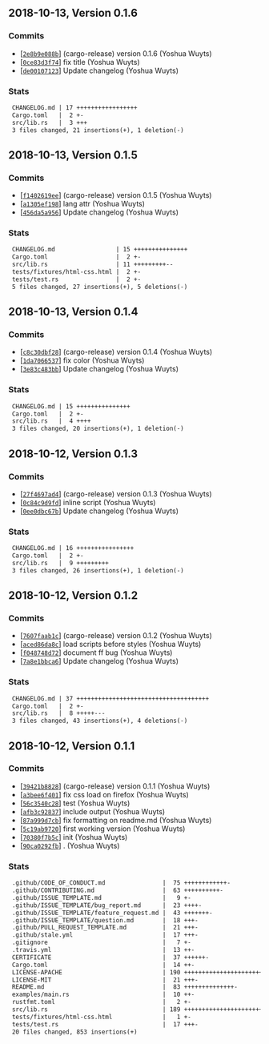 ## 2018-10-13, Version 0.1.6
### Commits
- [[`2e8b9e088b`](https://github.com/chooxide/html-index/commit/2e8b9e088bd14bed1d585e5c213c4b11d3c4b875)] (cargo-release) version 0.1.6 (Yoshua Wuyts)
- [[`0ce83d3f74`](https://github.com/chooxide/html-index/commit/0ce83d3f74f887294fcd7704249a1ad289d666e4)] fix title (Yoshua Wuyts)
- [[`de00107123`](https://github.com/chooxide/html-index/commit/de00107123b85b35be93b1f202b7d5b975b89b18)] Update changelog (Yoshua Wuyts)

### Stats
```diff
 CHANGELOG.md | 17 +++++++++++++++++
 Cargo.toml   |  2 +-
 src/lib.rs   |  3 +++
 3 files changed, 21 insertions(+), 1 deletion(-)
```


## 2018-10-13, Version 0.1.5
### Commits
- [[`f1402619ee`](https://github.com/chooxide/html-index/commit/f1402619ee78c87b3290d0d7ca818d3c2978cc4f)] (cargo-release) version 0.1.5 (Yoshua Wuyts)
- [[`a1305ef198`](https://github.com/chooxide/html-index/commit/a1305ef198cb99828b4e2cce1840d3da42a642ab)] lang attr (Yoshua Wuyts)
- [[`456da5a956`](https://github.com/chooxide/html-index/commit/456da5a9567ed209b1e3bf228867b55a2548cadd)] Update changelog (Yoshua Wuyts)

### Stats
```diff
 CHANGELOG.md                 | 15 +++++++++++++++
 Cargo.toml                   |  2 +-
 src/lib.rs                   | 11 +++++++++--
 tests/fixtures/html-css.html |  2 +-
 tests/test.rs                |  2 +-
 5 files changed, 27 insertions(+), 5 deletions(-)
```


## 2018-10-13, Version 0.1.4
### Commits
- [[`c8c30dbf28`](https://github.com/chooxide/html-index/commit/c8c30dbf28fa0de7becc0f07c701cdc9c9db03ff)] (cargo-release) version 0.1.4 (Yoshua Wuyts)
- [[`1da7066537`](https://github.com/chooxide/html-index/commit/1da70665379516e17ce0799f6072c791b23a4325)] fix color (Yoshua Wuyts)
- [[`3e83c483bb`](https://github.com/chooxide/html-index/commit/3e83c483bbfb1e184334ace1e7abd5d9a0f9a920)] Update changelog (Yoshua Wuyts)

### Stats
```diff
 CHANGELOG.md | 15 +++++++++++++++
 Cargo.toml   |  2 +-
 src/lib.rs   |  4 ++++
 3 files changed, 20 insertions(+), 1 deletion(-)
```


## 2018-10-12, Version 0.1.3
### Commits
- [[`27f4697ad4`](https://github.com/chooxide/html-index/commit/27f4697ad4c72ecb5245ffcd065e2979794183de)] (cargo-release) version 0.1.3 (Yoshua Wuyts)
- [[`0c84c9d9fd`](https://github.com/chooxide/html-index/commit/0c84c9d9fdcd03c01998e62075f335548919fb87)] inline script (Yoshua Wuyts)
- [[`0ee0dbc67b`](https://github.com/chooxide/html-index/commit/0ee0dbc67b9bc5a8e01382ba556d708aa68180b4)] Update changelog (Yoshua Wuyts)

### Stats
```diff
 CHANGELOG.md | 16 ++++++++++++++++
 Cargo.toml   |  2 +-
 src/lib.rs   |  9 +++++++++
 3 files changed, 26 insertions(+), 1 deletion(-)
```


## 2018-10-12, Version 0.1.2
### Commits
- [[`7607faab1c`](https://github.com/chooxide/html-index/commit/7607faab1c7753e4fbdae1d807c00cb5bd39f15e)] (cargo-release) version 0.1.2 (Yoshua Wuyts)
- [[`aced86da8c`](https://github.com/chooxide/html-index/commit/aced86da8c4db3ea52134180e02999ae9aa762f6)] load scripts before styles (Yoshua Wuyts)
- [[`f048748d72`](https://github.com/chooxide/html-index/commit/f048748d7229c1f105dce982ca43bb8e8415aca3)] document ff bug (Yoshua Wuyts)
- [[`7a8e1bbca6`](https://github.com/chooxide/html-index/commit/7a8e1bbca6f24826fb33ced69dc016189662babd)] Update changelog (Yoshua Wuyts)

### Stats
```diff
 CHANGELOG.md | 37 +++++++++++++++++++++++++++++++++++++
 Cargo.toml   |  2 +-
 src/lib.rs   |  8 +++++---
 3 files changed, 43 insertions(+), 4 deletions(-)
```


## 2018-10-12, Version 0.1.1
### Commits
- [[`39421b8828`](https://github.com/chooxide/html-index/commit/39421b8828266d68050cf7eb1ee2e905976fbee8)] (cargo-release) version 0.1.1 (Yoshua Wuyts)
- [[`a3bee6f401`](https://github.com/chooxide/html-index/commit/a3bee6f401ac51ab4262ed4e3758780e75ce11d5)] fix css load on firefox (Yoshua Wuyts)
- [[`56c3540c28`](https://github.com/chooxide/html-index/commit/56c3540c283a2edeffad88bd6d7bedeba80890ee)] test (Yoshua Wuyts)
- [[`afb3c92837`](https://github.com/chooxide/html-index/commit/afb3c92837d8939f0c0f0afdb7affa2d8845e4bd)] include output (Yoshua Wuyts)
- [[`87a999d7cb`](https://github.com/chooxide/html-index/commit/87a999d7cbff30a4c29b2db5e67db6b6304d27e3)] fix formatting on readme.md (Yoshua Wuyts)
- [[`5c19ab9720`](https://github.com/chooxide/html-index/commit/5c19ab972094ed116f62f284fd325e045e3d9ef7)] first working version (Yoshua Wuyts)
- [[`70380f7b5c`](https://github.com/chooxide/html-index/commit/70380f7b5c5c5477f8fb6f42c521222ada3d29bd)] init (Yoshua Wuyts)
- [[`90ca0292fb`](https://github.com/chooxide/html-index/commit/90ca0292fb7c934d68b44ab8a7c6d0061cd40889)] . (Yoshua Wuyts)

### Stats
```diff
 .github/CODE_OF_CONDUCT.md                |  75 ++++++++++++-
 .github/CONTRIBUTING.md                   |  63 ++++++++++-
 .github/ISSUE_TEMPLATE.md                 |   9 +-
 .github/ISSUE_TEMPLATE/bug_report.md      |  23 ++++-
 .github/ISSUE_TEMPLATE/feature_request.md |  43 +++++++-
 .github/ISSUE_TEMPLATE/question.md        |  18 +++-
 .github/PULL_REQUEST_TEMPLATE.md          |  21 +++-
 .github/stale.yml                         |  17 +++-
 .gitignore                                |   7 +-
 .travis.yml                               |  13 ++-
 CERTIFICATE                               |  37 ++++++-
 Cargo.toml                                |  14 ++-
 LICENSE-APACHE                            | 190 +++++++++++++++++++++++++++++++-
 LICENSE-MIT                               |  21 +++-
 README.md                                 |  83 ++++++++++++++-
 examples/main.rs                          |  10 ++-
 rustfmt.toml                              |   2 +-
 src/lib.rs                                | 189 +++++++++++++++++++++++++++++++-
 tests/fixtures/html-css.html              |   1 +-
 tests/test.rs                             |  17 +++-
 20 files changed, 853 insertions(+)
```


